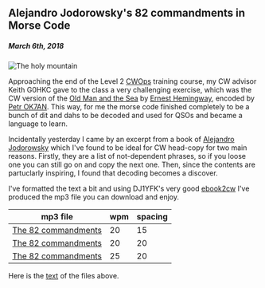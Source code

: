 ## Alejandro Jodorowsky's 82 commandments in Morse Code
##### March 6th, 2018

![The holy mountain](/IK0YUP/images/holy_mountain.jpg)

Approaching the end of the Level 2 [CWOps](https://www.cwops.org/) training course, my CW advisor Keith G0HKC gave to the class a very challenging exercise, which was the CW version of the [Old Man and the Sea](https://en.wikipedia.org/wiki/The_Old_Man_and_the_Sea) by [Ernest Hemingway](https://en.wikipedia.org/wiki/Ernest_Hemingway), encoded by [Petr OK7AN](https://www.ok2cqr.com/hamradio/morse-code/122-the-old-man-and-the-sea-in-morse).  This way, for me the morse code finished completely to be a bunch of dit and dahs to be decoded and used for QSOs and became a language to learn.  

Incidentally yesterday I came by an excerpt from a book of [Alejandro Jodorowsky](https://en.wikipedia.org/wiki/Alejandro_Jodorowsky) which I've found to be ideal for CW head-copy for two main reasons.  Firstly, they are a list of not-dependent phrases, so if you loose one you can still go on and copy the next one.  Then, since the contents are partuclarly inspiring, I found that decoding becomes a discover.

I've formatted the text a bit and using DJ1YFK's very good [ebook2cw](https://fkurz.net/ham/ebook2cw.html) I've produced the mp3 file you can download and enjoy.


|mp3 file | wpm | spacing|
|---------|-------|--------|
|[The 82 commandments](82_commandments_20-15.mp3) |  20 | 15 |
|[The 82 commandments](82_commandments_20-20.mp3) |  20 | 20 |
|[The 82 commandments](82_commandments_25-20.mp3) |  25 | 20 |

Here is the [text](82_commandments.txt) of the files above.




